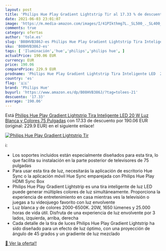 ```yaml
---
layout: post
title: 'Philips Hue Play Gradient Lightstrip Tir al 17.33 % de descuento'
date: 2021-06-03 23:01:07
image: 'https://m.media-amazon.com/images/I/41PIkthmg7L._SL500_._SL400_.jpg'
comments: true
category: ofertas
author: 'tole.es'
slug: 'B08HVB386J-es Philips Hue Play Gradient Lightstrip Tira Inteligente LED...'
sku: 'B08HVB386J-es'
tags: [ 'Iluminación','hue','philips','philips hue', ]
actualPrice: 190.06 EUR
currency: EUR
price: 190.06
comparePrice: 229.9 EUR
prodname: 'Philips Hue Play Gradient Lightstrip Tira Inteligente LED  20 W  Luz Blanca y Colores  75 Pulgadas'
country: 'es'
flag: '🇪🇸'
brand: 'Philips Hue'
buyurl: 'https://www.amazon.es/dp/B08HVB386J/?tag=tolees-21'
descuento: '17.33'
average: '190.06'
---
```


Está [Philips Hue Play Gradient Lightstrip Tira Inteligente LED  20 W  Luz Blanca y Colores  75 Pulgadas](https://www.amazon.es/dp/B08HVB386J/?tag=tolees-21) con 17.33 de descuento por 190.06 EUR (original: 229.9 EUR) en el siguiente enlace!

[![Philips Hue Play Gradient Lightstrip Tir](https://m.media-amazon.com/images/I/41PIkthmg7L._SL500_._SL400_.jpg)](https://www.amazon.es/dp/B08HVB386J/?tag=tolees-21)

ℹ️:

- Los soportes incluidos están especialmente diseñados para esta tira, lo que facilita su instalación en la parte posterior de televisores de 75 pulgadas
- Para usar esta tira de luz, necesitarás la aplicación de escritorio Hue Sync o la aplicación móvil Hue Sync emparejada con Philips Hue Play HDMI Sync Box
- Philips Hue Play Gradient Lightstrip es una tira inteligente de luz LED puede generar múltiples colores de luz simultáneamente. Proporciona la experiencia de entretenimiento en casa mientras ves la televisión o juegas a tu videojuego favorito con luz envolvente
- Luz blanca y de colores 2000-6500K. 20W, 1650 lúmenes y 25.000 horas de vida útil. Disfruta de una experiencia de luz envolvente por 3 lados, izquierda, arriba, derecha
- Cada detalle de la tira de luces Philips Hue Play Gradient Lightstrip ha sido diseñado para un efecto de luz óptimo, con una proyección de ángulo de 45 grados y un gradiente de luz mezclado

[🛒 Ver la oferta!!](https://www.amazon.es/dp/B08HVB386J/?tag=tolees-21)
